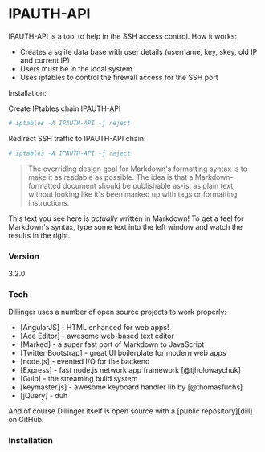 # IPAUTH-API

IPAUTH-API is a tool to help in the SSH access control. How it works:

  - Creates a sqlite data base with user details (username, key, skey, old IP and current IP)
  - Users must be in the local system
  - Uses iptables to control the firewall access for the SSH port

Installation:

Create IPtables chain IPAUTH-API
```sh
# iptables -A IPAUTH-API -j reject
```

Redirect SSH traffic to IPAUTH-API chain:
```sh
# iptables -A IPAUTH-API -j reject
```


> The overriding design goal for Markdown's
> formatting syntax is to make it as readable
> as possible. The idea is that a
> Markdown-formatted document should be
> publishable as-is, as plain text, without
> looking like it's been marked up with tags
> or formatting instructions.

This text you see here is *actually* written in Markdown! To get a feel for Markdown's syntax, type some text into the left window and watch the results in the right.

### Version
3.2.0

### Tech

Dillinger uses a number of open source projects to work properly:

* [AngularJS] - HTML enhanced for web apps!
* [Ace Editor] - awesome web-based text editor
* [Marked] - a super fast port of Markdown to JavaScript
* [Twitter Bootstrap] - great UI boilerplate for modern web apps
* [node.js] - evented I/O for the backend
* [Express] - fast node.js network app framework [@tjholowaychuk]
* [Gulp] - the streaming build system
* [keymaster.js] - awesome keyboard handler lib by [@thomasfuchs]
* [jQuery] - duh

And of course Dillinger itself is open source with a [public repository][dill]
 on GitHub.

### Installation
